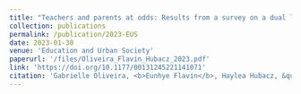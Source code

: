 ```yaml
---
title: "Teachers and parents at odds: Results from a survey on a dual language program implementation"
collection: publications
permalink: /publication/2023-EUS
date: 2023-01-30
venue: 'Education and Urban Society'
paperurl: '/files/Oliveira_Flavin_Hubacz_2023.pdf'
link: 'https://doi.org/10.1177/00131245221141071'
citation: 'Gabrielle Oliveira, <b>Eunhye Flavin</b>, Haylea Hubacz, &quot;Teachers and parents at odds: Results from a survey on a dual language program implementation,&quot; in <i>Education and Urban Society</i>, 00131245221141071, 2023.'
---
```

